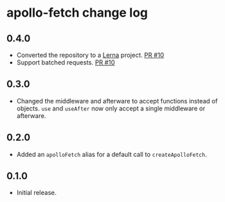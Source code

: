 # apollo-fetch change log

## 0.4.0

- Converted the repository to a [Lerna](https://github.com/lerna/lerna) project. [PR #10](https://github.com/apollographql/apollo-fetch/pull/10)
- Support batched requests. [PR #10](https://github.com/apollographql/apollo-fetch/pull/10)

## 0.3.0

- Changed the middleware and afterware to accept functions instead of objects. `use` and `useAfter` now only accept a single middleware or afterware.

## 0.2.0

- Added an `apolloFetch` alias for a default call to `createApolloFetch`.

## 0.1.0

- Initial release.

